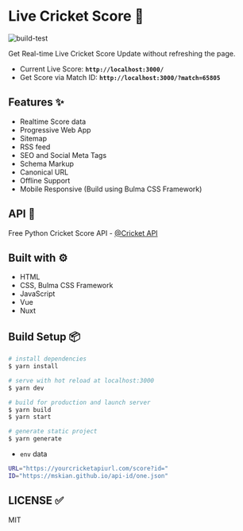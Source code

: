 # Live Cricket Score 🏏

![build-test](https://github.com/mskian/vue-cricket/workflows/build-test/badge.svg)

Get Real-time Live Cricket Score Update without refreshing the page.

- Current Live Score: **`http://localhost:3000/`**
- Get Score via Match ID: **`http://localhost:3000/?match=65805`**

## Features ✨

- Realtime Score data
- Progressive Web App
- Sitemap
- RSS feed
- SEO and Social Meta Tags
- Schema Markup
- Canonical URL
- Offline Support
- Mobile Responsive (Build using Bulma CSS Framework)

## API 🍘

Free Python Cricket Score API - [@Cricket API](https://github.com/mskian/python-cricket-score/tree/main/api)

## Built with ⚙

- HTML
- CSS, Bulma CSS Framework
- JavaScript
- Vue
- Nuxt

## Build Setup 📦

```bash
# install dependencies
$ yarn install

# serve with hot reload at localhost:3000
$ yarn dev

# build for production and launch server
$ yarn build
$ yarn start

# generate static project
$ yarn generate
```

- `env` data

```sh
URL="https://yourcricketapiurl.com/score?id="
ID="https://mskian.github.io/api-id/one.json"
```

## LICENSE ✅

MIT

